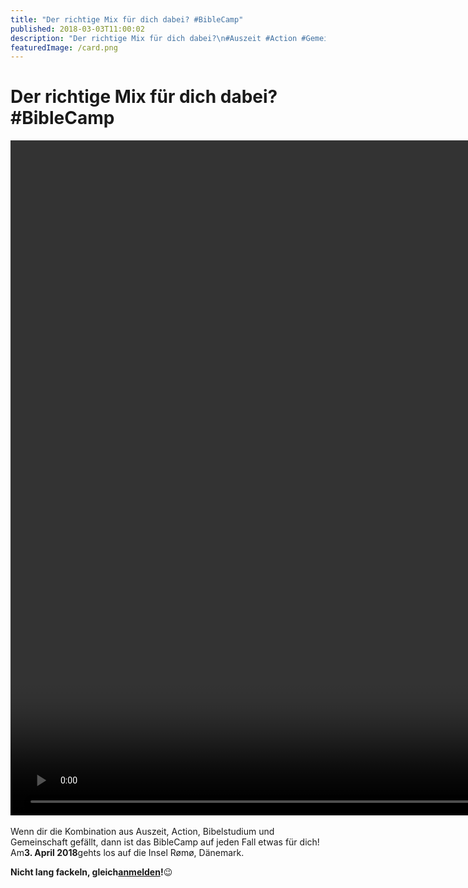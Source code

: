 ```yaml
---
title: "Der richtige Mix für dich dabei? #BibleCamp"
published: 2018-03-03T11:00:02
description: "Der richtige Mix für dich dabei?\n#Auszeit #Action #Gemeinschaft #BibleCamp\n\n#meinEC #wirsindderNordbund"
featuredImage: /card.png
---
```


# Der richtige Mix für dich dabei? #BibleCamp

<p></p><div style="width: 1920px;"><video width="1920" height="1080" autoplay="1" preload="metadata" controls="controls"><source type="video/mp4" src="/old/BibleCamp-2018-Trailer-.mp4?_=4"><a href="/old/BibleCamp-2018-Trailer-.mp4">https://www.ec-nordbund.de/wp-content/uploads/BibleCamp-2018-Trailer-.mp4</a></video></div><br>Wenn dir die Kombination aus Auszeit, Action, Bibelstudium und Gemeinschaft gefällt, dann ist das BibleCamp auf jeden Fall etwas für dich!<br>Am<strong>3. April 2018</strong>gehts los auf die Insel Rømø, Dänemark.<p><strong>Nicht lang fackeln, gleich<a href="https://www.ec-nordbund.de/veranstaltung/32/biblecamp/#anmeldung">anmelden</a>!</strong>😉<strong><br></strong></p>